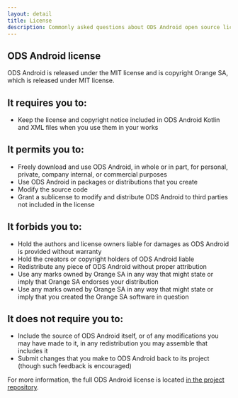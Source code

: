 ```yaml
---
layout: detail
title: License
description: Commonly asked questions about ODS Android open source license.
---
```


## ODS Android license

ODS Android is released under the MIT license and is copyright Orange SA, which is released under MIT license.

## It requires you to:

- Keep the license and copyright notice included in ODS Android Kotlin and XML files when you use them in your works

## It permits you to:

- Freely download and use ODS Android, in whole or in part, for personal, private, company internal, or commercial purposes
- Use ODS Android in packages or distributions that you create
- Modify the source code
- Grant a sublicense to modify and distribute ODS Android to third parties not included in the license

## It forbids you to:

- Hold the authors and license owners liable for damages as ODS Android is provided without warranty
- Hold the creators or copyright holders of ODS Android liable
- Redistribute any piece of ODS Android without proper attribution
- Use any marks owned by Orange SA in any way that might state or imply that Orange SA endorses your distribution
- Use any marks owned by Orange SA in any way that might state or imply that you created the Orange SA software in question

## It does not require you to:

- Include the source of ODS Android itself, or of any modifications you may have made to it, in any redistribution you may assemble that includes it
- Submit changes that you make to ODS Android back to its project (though such feedback is encouraged)

For more information, the full ODS Android license is located [in the project repository](https://github.com/Orange-OpenSource/ods-ios/blob/main/LICENSE).
